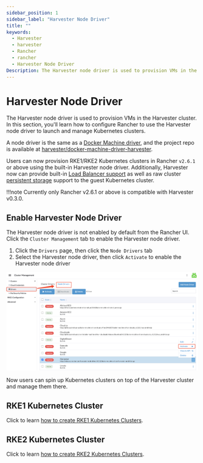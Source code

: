 ```yaml
---
sidebar_position: 1
sidebar_label: "Harvester Node Driver"
title: ""
keywords:
  - Harvester
  - harvester
  - Rancher
  - rancher
  - Harvester Node Driver
Description: The Harvester node driver is used to provision VMs in the Harvester cluster. In this section, you'll learn how to configure Rancher to use the Harvester node driver to launch and manage Kubernetes clusters.
---
```


# Harvester Node Driver

The Harvester node driver is used to provision VMs in the Harvester cluster. In this section, you'll learn how to configure Rancher to use the Harvester node driver to launch and manage Kubernetes clusters.

A node driver is the same as a [Docker Machine driver](https://docs.docker.com/machine/), and the project repo is available at [harvester/docker-machine-driver-harvester](https://github.com/harvester/docker-machine-driver-harvester).

Users can now provision RKE1/RKE2 Kubernetes clusters in Rancher `v2.6.1` or above using the built-in Harvester node driver. 
Additionally, Harvester now can provide built-in [Load Balancer support](../cloud-provider.md) as well as raw cluster [persistent storage](../csi-driver.md) support to the guest Kubernetes cluster.

!!!note
    Currently only Rancher v2.6.1 or above is compatible with Harvester v0.3.0.

## Enable Harvester Node Driver

The Harvester node driver is not enabled by default from the Rancher UI. Click the `Cluster Management` tab to enable the Harvester node driver.

1. Click the `Drivers` page, then click the `Node Drivers` tab 
2. Select the Harvester node driver, then click `Activate` to enable the Harvester node driver

![](../assets/enable-node-driver.png)

Now users can spin up Kubernetes clusters on top of the Harvester cluster and manage them there.

## RKE1 Kubernetes Cluster
Click to learn [how to create RKE1 Kubernetes Clusters](./rke1-cluster.md).

## RKE2 Kubernetes Cluster
Click to learn [how to create RKE2 Kubernetes Clusters](./rke2-cluster.md).